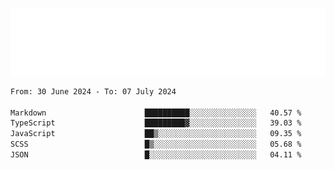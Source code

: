 [![](./hello.svg)](https://blog.yrobot.top?ref=github-yrobot)

<!--START_SECTION:waka-->

```txt
From: 30 June 2024 - To: 07 July 2024

Markdown                      ██████████░░░░░░░░░░░░░░░   40.57 %
TypeScript                    █████████▓░░░░░░░░░░░░░░░   39.03 %
JavaScript                    ██▒░░░░░░░░░░░░░░░░░░░░░░   09.35 %
SCSS                          █▒░░░░░░░░░░░░░░░░░░░░░░░   05.68 %
JSON                          █░░░░░░░░░░░░░░░░░░░░░░░░   04.11 %
```

<!--END_SECTION:waka-->
